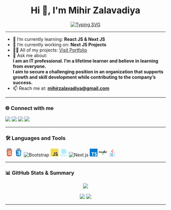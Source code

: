 <h1 align="center">Hi 👋, I'm Mihir Zalavadiya</h1>

<p align="center">
  <a href="https://readme-typing-svg.herokuapp.com/demo/">
    <img src="https://readme-typing-svg.herokuapp.com?font=Fira+Code&weight=500&size=20&pause=1000&color=F72A80&center=true&vCenter=true&width=435&lines=Frontend+Developer;React+JS+%7C+Next+JS;JavaScript;Always+Learning+%F0%9F%9A%80" alt="Typing SVG" />
  </a>
</p>

---

- 🌱 I’m currently learning: **React JS & Next JS**  
- 🔭 I’m currently working on: **Next JS Projects**  
- 👨‍💻 All of my projects: [Visit Portfolio](https://mihirzalavadiya.netlify.app/)  
- 💬 Ask me about:  
  <b>
  I am an IT professional. I’m a lifetime learner and believe in learning from everyone.  
  I aim to secure a challenging position in an organization that supports growth and skill development while contributing to the company’s success.
  </b>  
- 📫 Reach me at: **mihirzalavadiya@gmail.com**

---

### 🌐 Connect with me

<p>
  <a href="https://twitter.com/zalavadiyamihir" target="_blank"><img src="https://img.shields.io/badge/Twitter-%231DA1F2.svg?&style=flat-square&logo=twitter&logoColor=white" height="22"/></a>
  <a href="https://linkedin.com/in/mihirzalavadiya" target="_blank"><img src="https://img.shields.io/badge/LinkedIn-%230077B5.svg?&style=flat-square&logo=linkedin&logoColor=white" height="22"/></a>
  <a href="https://instagram.com/mihirzalavadia" target="_blank"><img src="https://img.shields.io/badge/Instagram-%23E4405F.svg?&style=flat-square&logo=instagram&logoColor=white" height="22"/></a>
  <a href="https://fb.com/mihir.zalavadiya.52" target="_blank"><img src="https://img.shields.io/badge/Facebook-%231877F2.svg?&style=flat-square&logo=facebook&logoColor=white" height="22"/></a>
</p>

---

### 🛠️ Languages and Tools

<p>
  <img src="https://raw.githubusercontent.com/devicons/devicon/master/icons/html5/html5-original-wordmark.svg" alt="HTML5" width="25" />
  <img src="https://raw.githubusercontent.com/devicons/devicon/master/icons/css3/css3-original-wordmark.svg" alt="CSS3" width="25" />
  <img src="https://cdn.jsdelivr.net/gh/devicons/devicon/icons/bootstrap/bootstrap-original.svg" alt="Bootstrap" width="25" />
  <img src="https://raw.githubusercontent.com/devicons/devicon/master/icons/javascript/javascript-original.svg" alt="JavaScript" width="25" />
  <img src="https://raw.githubusercontent.com/devicons/devicon/master/icons/react/react-original-wordmark.svg" alt="React" width="25" />
  <img src="https://cdn.jsdelivr.net/gh/devicons/devicon/icons/nextjs/nextjs-line.svg" alt="Next.js" width="25" />
  <img src="https://raw.githubusercontent.com/devicons/devicon/master/icons/typescript/typescript-original.svg" alt="TypeScript" width="25" />
  <img src="https://raw.githubusercontent.com/devicons/devicon/master/icons/nodejs/nodejs-original-wordmark.svg" alt="Node.js" width="25" />
  <img src="https://raw.githubusercontent.com/devicons/devicon/master/icons/java/java-original.svg" alt="Java" width="25" />
</p>

---

### 📊 GitHub Stats & Summary

<p align="center">
  <img src="https://github-profile-summary-cards.vercel.app/api/cards/profile-details?username=mihirzalavadiya&theme=monokai" />
</p>

<p align="center">
  <img src="https://github-readme-stats.vercel.app/api/top-langs?username=mihirzalavadiya&theme=monokai&show_icons=true&locale=en&layout=compact" />
  <img src="https://github-readme-stats.vercel.app/api?username=mihirzalavadiya&theme=monokai&show_icons=true&locale=en" />
</p>

---

<!-- You can add this too if you want streaks -->
<!-- <p align="center"><img src="https://github-readme-streak-stats.herokuapp.com/?user=mihirzalavadiya&theme=monokai" /></p> -->
